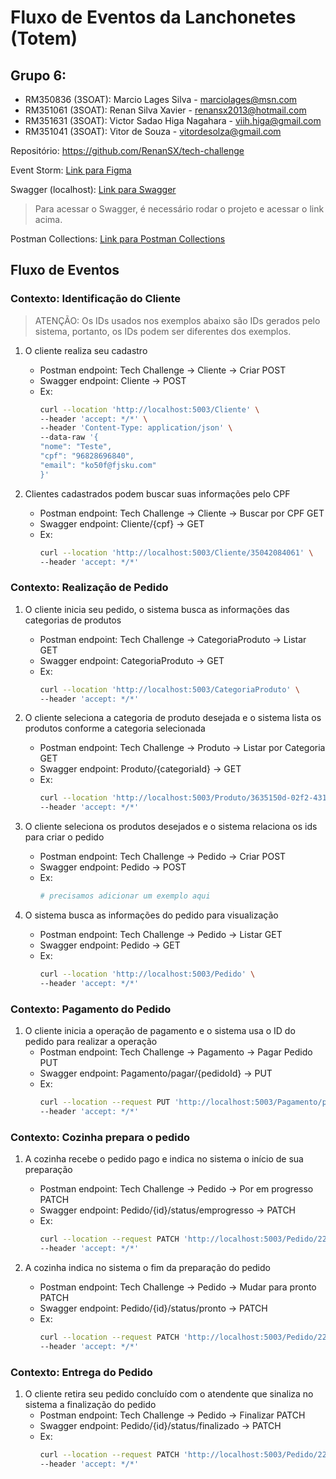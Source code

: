 # Fluxo de Eventos da Lanchonetes (Totem)

## Grupo 6: 
- RM350836 (3SOAT): Marcio Lages Silva - marciolages@msn.com
- RM351061 (3SOAT): Renan Silva Xavier - renansx2013@hotmail.com 
- RM351631 (3SOAT): Victor Sadao Higa Nagahara - viih.higa@gmail.com
- RM351041 (3SOAT): Vitor de Souza - vitordesolza@gmail.com

Repositório: https://github.com/RenanSX/tech-challenge

Event Storm: [Link para Figma](https://www.figma.com/file/269hzIucolU1KCX7Ra60O8/Event-storming-Tech-Challenge?type=whiteboard&node-id=103-111) 

Swagger (localhost): [Link para Swagger](http://localhost:5003/swagger/index.html)
> Para acessar o Swagger, é necessário rodar o projeto e acessar o link acima.

Postman Collections: [Link para Postman Collections](https://github.com/RenanSX/tech-challenge/tree/main/documentation/postman)

## Fluxo de Eventos

### Contexto: Identificação do Cliente

> ATENÇÃO: Os IDs usados nos exemplos abaixo são IDs gerados pelo sistema, portanto, os IDs podem ser diferentes dos exemplos.

1. O cliente realiza seu cadastro
    - Postman endpoint: Tech Challenge -> Cliente -> Criar POST
    - Swagger endpoint: Cliente -> POST
    - Ex:
        ```bash
        curl --location 'http://localhost:5003/Cliente' \
        --header 'accept: */*' \
        --header 'Content-Type: application/json' \
        --data-raw '{
        "nome": "Teste",
        "cpf": "96828696840",
        "email": "ko50f@fjsku.com"
        }'
        ```

2. Clientes cadastrados podem buscar suas informações pelo CPF
    - Postman endpoint: Tech Challenge -> Cliente -> Buscar por CPF GET
    - Swagger endpoint: Cliente/{cpf} -> GET
    - Ex:
        ```bash
        curl --location 'http://localhost:5003/Cliente/35042084061' \
        --header 'accept: */*'
        ```

### Contexto: Realização de Pedido

1. O cliente inicia seu pedido, o sistema busca as informações das categorias de produtos
    - Postman endpoint: Tech Challenge -> CategoriaProduto -> Listar GET
    - Swagger endpoint: CategoriaProduto -> GET
    - Ex:
        ```bash
        curl --location 'http://localhost:5003/CategoriaProduto' \
        --header 'accept: */*'
        ```
2. O cliente seleciona a categoria de produto desejada e o sistema lista os produtos conforme a categoria selecionada
    - Postman endpoint: Tech Challenge -> Produto -> Listar por Categoria GET
    - Swagger endpoint: Produto/{categoriaId} -> GET
    - Ex:
        ```bash
        curl --location 'http://localhost:5003/Produto/3635150d-02f2-4311-b97a-0b9f29593db8' \
        --header 'accept: */*'
        ```

3. O cliente seleciona os produtos desejados e o sistema relaciona os ids para criar o pedido
    - Postman endpoint: Tech Challenge -> Pedido -> Criar POST
    - Swagger endpoint: Pedido -> POST
    - Ex:
        ```bash
        # precisamos adicionar um exemplo aqui
        ```

4. O sistema busca as informações do pedido para visualização
    - Postman endpoint: Tech Challenge -> Pedido -> Listar GET
    - Swagger endpoint: Pedido -> GET
    - Ex:
        ```bash
        curl --location 'http://localhost:5003/Pedido' \
        --header 'accept: */*'
        ```

### Contexto: Pagamento do Pedido

1. O cliente inicia a operação de pagamento e o sistema usa o ID do pedido para realizar a operação
    - Postman endpoint: Tech Challenge -> Pagamento -> Pagar Pedido PUT
    - Swagger endpoint: Pagamento/pagar/{pedidoId} -> PUT
    - Ex:
        ```bash
        curl --location --request PUT 'http://localhost:5003/Pagamento/pagar/228e61bc-9f42-4a4f-95f5-521068e0c682' \
        --header 'accept: */*'
        ```

### Contexto: Cozinha prepara o pedido

1. A cozinha recebe o pedido pago e indica no sistema o início de sua preparação
    - Postman endpoint: Tech Challenge -> Pedido -> Por em progresso PATCH
    - Swagger endpoint: Pedido/{id}/status/emprogresso -> PATCH
    - Ex:
        ```bash
        curl --location --request PATCH 'http://localhost:5003/Pedido/228e61bc-9f42-4a4f-95f5-521068e0c682/status/emprogresso' \
        --header 'accept: */*'
        ```

2. A cozinha indica no sistema o fim da preparação do pedido
    - Postman endpoint: Tech Challenge -> Pedido -> Mudar para pronto PATCH
    - Swagger endpoint: Pedido/{id}/status/pronto -> PATCH
    - Ex:
        ```bash
        curl --location --request PATCH 'http://localhost:5003/Pedido/228e61bc-9f42-4a4f-95f5-521068e0c682/status/pronto' \
        --header 'accept: */*'
        ```

### Contexto: Entrega do Pedido

1. O cliente retira seu pedido concluído com o atendente que sinaliza no sistema a finalização do pedido
    - Postman endpoint: Tech Challenge -> Pedido -> Finalizar PATCH
    - Swagger endpoint: Pedido/{id}/status/finalizado -> PATCH
    - Ex:
        ```bash
        curl --location --request PATCH 'http://localhost:5003/Pedido/228e61bc-9f42-4a4f-95f5-521068e0c682/status/finalizado' \
        --header 'accept: */*'
        ```